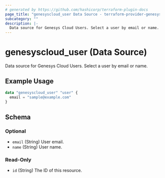 ```yaml
---
# generated by https://github.com/hashicorp/terraform-plugin-docs
page_title: "genesyscloud_user Data Source - terraform-provider-genesyscloud"
subcategory: ""
description: |-
  Data source for Genesys Cloud Users. Select a user by email or name.
---
```


# genesyscloud_user (Data Source)

Data source for Genesys Cloud Users. Select a user by email or name.

## Example Usage

```terraform
data "genesyscloud_user" "user" {
  email = "sample@example.com"
}
```

<!-- schema generated by tfplugindocs -->
## Schema

### Optional

- `email` (String) User email.
- `name` (String) User name.

### Read-Only

- `id` (String) The ID of this resource.


